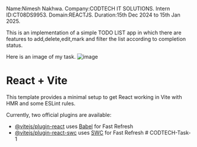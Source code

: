Name:Nimesh Nakhwa.
Company:CODTECH IT SOLUTIONS.
Intern ID:CT08DS9953.
Domain:REACTJS.
Duration:15th Dec 2024 to 15th Jan 2025.

This is an implementation of a simple TODO LIST app in which there are features to add,delete,edit,mark and filter the list according to completion status.

Here is an image of my task.
![image](https://github.com/user-attachments/assets/c8b88138-5d0f-4703-a6d4-68178cd62d92)





# React + Vite

This template provides a minimal setup to get React working in Vite with HMR and some ESLint rules.

Currently, two official plugins are available:

- [@vitejs/plugin-react](https://github.com/vitejs/vite-plugin-react/blob/main/packages/plugin-react/README.md) uses [Babel](https://babeljs.io/) for Fast Refresh
- [@vitejs/plugin-react-swc](https://github.com/vitejs/vite-plugin-react-swc) uses [SWC](https://swc.rs/) for Fast Refresh
#   C O D T E C H - T a s k - 1 
 
 
